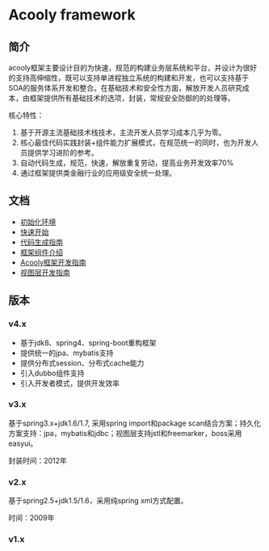 Acooly framework
====

## 简介

acooly框架主要设计目的为快速，规范的构建业务层系统和平台，并设计为很好的支持高伸缩性，既可以支持单进程独立系统的构建和开发，也可以支持基于SOA的服务体系开发和整合。在基础技术和安全性方面，解放开发人员研究成本，由框架提供所有基础技术的选项，封装，常规安全防御的的处理等。

核心特性：

1. 基于开源主流基础技术栈技术，主流开发人员学习成本几乎为零。
2. 核心最佳代码实践封装+组件能力扩展模式，在规范统一的同时，也为开发人员提供学习进阶的参考。
3. 自动代码生成，规范，快速，解放重复劳动，提高业务开发效率70%
4. 通过框架提供类金融行业的应用级安全统一处理。

## 文档
* [初始化环境](docs/env.md)
* [快速开始](docs/quick-start.md)
* [代码生成指南](docs/acooly-coder.md)
* [框架组件介绍](docs/components.md)
* [Acooly框架开发指南](docs/acooly-guide.md)
* [视图层开发指南](docs/acooly-guide-boss.md)

## 版本

### v4.x

* 基于jdk8、spring4、spring-boot重构框架
* 提供统一的jpa、mybatis支持
* 提供分布式session、分布式cache能力
* 引入dubbo组件支持
* 引入开发者模式，提供开发效率

### v3.x
基于spring3.x+jdk1.6/1.7, 采用spring import和package scan结合方案；持久化方案支持：jpa，mybatis和jdbc；视图层支持jstl和freemarker，boss采用easyui。

封装时间：2012年

### v2.x
基于spring2.5+jdk1.5/1.6，采用纯spring xml方式配置。

时间：2009年

### v1.x
